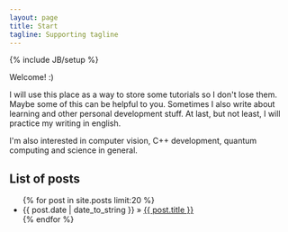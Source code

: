 ```yaml
---
layout: page
title: Start
tagline: Supporting tagline
---
```

{% include JB/setup %}

Welcome! :) 

I will use this place as a way to store some tutorials so I don't lose them. Maybe some of this can be helpful to you. Sometimes I also write about learning and other personal development stuff. At last, but not least, I will practice my writing in english.

I'm also interested in computer vision, C++ development, quantum computing and science in general. 

## List of posts

<ul class="posts">  
	{% for post in site.posts limit:20 %}  
	   <li>  
		   <span>{{ post.date | date_to_string }}</span> &raquo;  
		   <a href="{{ BASE_PATH }}{{ post.url }}">  
		   {{ post.title }}</a>  
	   </li>  
	{% endfor %}  
</ul>

